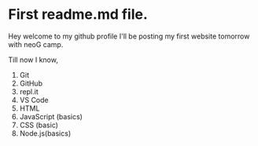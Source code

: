 # First readme.md  file.

Hey welcome to my github profile I'll be posting my first website tomorrow with neoG camp.

Till now I know,

1. Git
1. GitHub
1. repl.it
1. VS Code
1. HTML
1. JavaScript (basics)
1. CSS (basic)
1. Node.js(basics)